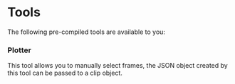 # Tools

The following pre-compiled tools are available to you:

### Plotter
This tool allows you to manually select frames, the JSON object created by this tool can be passed to a clip object.